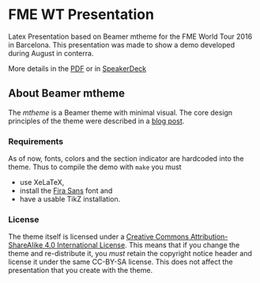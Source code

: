 # FME WT Presentation

Latex Presentation based on Beamer mtheme for the FME World Tour 2016 in Barcelona. This presentation was made to show a demo developed during August in conterra.

More details in the [PDF](bike_share.pdf) or in [SpeakerDeck](https://speakerdeck.com/casassg/connecting-apis-for-smart-cities)

## About Beamer mtheme

The *mtheme* is a Beamer theme with minimal visual. The core design principles
of the theme were described in a [blog post](http://bloerg.net/2014/09/20/a-modern-beamer-theme.html).


### Requirements

As of now, fonts, colors and the section indicator are hardcoded into the theme.
Thus to compile the demo with `make` you must

* use XeLaTeX,
* install the [Fira Sans](https://github.com/mozilla/Fira) font and
* have a usable TikZ installation.


### License

The theme itself is licensed under a [Creative Commons Attribution-ShareAlike
4.0 International License](http://creativecommons.org/licenses/by-sa/4.0/). This
means that if you change the theme and re-distribute it, you *must* retain the
copyright notice header and license it under the same CC-BY-SA license. This
does not affect the presentation that you create with the theme.
